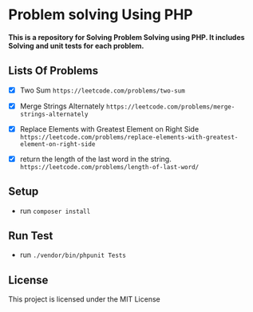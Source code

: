 # Problem solving  Using PHP
#### This is a repository for Solving Problem Solving using PHP. It includes Solving  and unit tests for each problem.

## Lists Of Problems 
 - [X] Two Sum   `https://leetcode.com/problems/two-sum`
 - [X] Merge Strings Alternately  `https://leetcode.com/problems/merge-strings-alternately`
 - [X] Replace Elements with Greatest Element on Right Side `https://leetcode.com/problems/replace-elements-with-greatest-element-on-right-side`
 - [x] return the length of the last word in the string. `https://leetcode.com/problems/length-of-last-word/`




## Setup
- run `composer install`
## Run Test
- run `./vendor/bin/phpunit Tests`

## License
This project is licensed under the MIT License